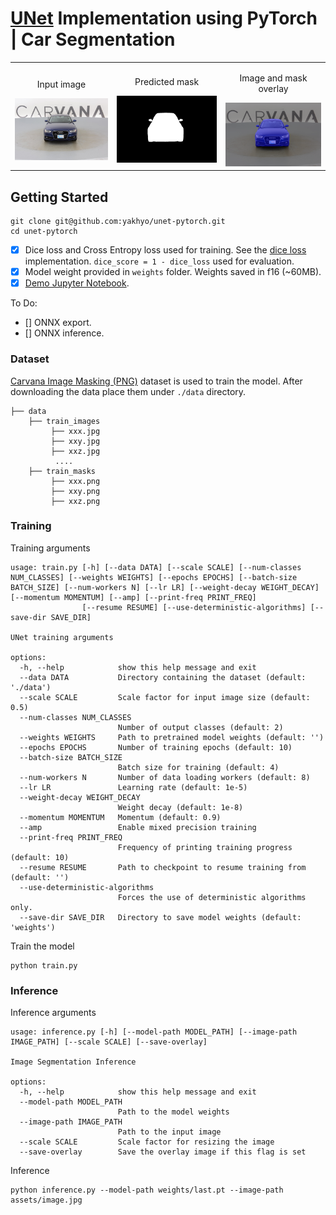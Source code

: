 # [UNet](https://arxiv.org/abs/1505.04597) Implementation using PyTorch | Car Segmentation

<table>
  <tr>
    <td style="text-align: center;">
      <p>Input image</p>
      <img src="assets/image.jpg" alt="Input image" width="250">
    </td>
    <td style="text-align: center;">
      <p>Predicted mask</p>
      <img src="assets/image_mask.png" alt="Predicted mask" width="250">
    </td>
    <td style="text-align: center;">
      <p>Image and mask overlay</p>
      <img src="assets/image_overlay.png" alt="Image and mask overlay" width="250">
    </td>
  </tr>
</table>

## Getting Started

```
git clone git@github.com:yakhyo/unet-pytorch.git
cd unet-pytorch
```

- [x] Dice loss and Cross Entropy loss used for training. See the [dice loss](unet/utils/loss.py) implementation. `dice_score = 1 - dice_loss` used for evaluation.
- [x] Model weight provided in `weights` folder. Weights saved in f16 (~60MB).
- [x] [Demo Jupyter Notebook](demo.ipynb).

To Do:
- [] ONNX export.
- [] ONNX inference.

### Dataset

[Carvana Image Masking (PNG)](https://www.kaggle.com/datasets/ipythonx/carvana-image-masking-png) dataset is used to train the model. After downloading the data place them under `./data` directory.

```
├── data
    ├── train_images
         ├── xxx.jpg
         ├── xxy.jpg
         ├── xxz.jpg
          ....
    ├── train_masks
         ├── xxx.png
         ├── xxy.png
         ├── xxz.png
```

### Training

Training arguments

```
usage: train.py [-h] [--data DATA] [--scale SCALE] [--num-classes NUM_CLASSES] [--weights WEIGHTS] [--epochs EPOCHS] [--batch-size BATCH_SIZE] [--num-workers N] [--lr LR] [--weight-decay WEIGHT_DECAY] [--momentum MOMENTUM] [--amp] [--print-freq PRINT_FREQ]
                [--resume RESUME] [--use-deterministic-algorithms] [--save-dir SAVE_DIR]

UNet training arguments

options:
  -h, --help            show this help message and exit
  --data DATA           Directory containing the dataset (default: './data')
  --scale SCALE         Scale factor for input image size (default: 0.5)
  --num-classes NUM_CLASSES
                        Number of output classes (default: 2)
  --weights WEIGHTS     Path to pretrained model weights (default: '')
  --epochs EPOCHS       Number of training epochs (default: 10)
  --batch-size BATCH_SIZE
                        Batch size for training (default: 4)
  --num-workers N       Number of data loading workers (default: 8)
  --lr LR               Learning rate (default: 1e-5)
  --weight-decay WEIGHT_DECAY
                        Weight decay (default: 1e-8)
  --momentum MOMENTUM   Momentum (default: 0.9)
  --amp                 Enable mixed precision training
  --print-freq PRINT_FREQ
                        Frequency of printing training progress (default: 10)
  --resume RESUME       Path to checkpoint to resume training from (default: '')
  --use-deterministic-algorithms
                        Forces the use of deterministic algorithms only.
  --save-dir SAVE_DIR   Directory to save model weights (default: 'weights')
```

Train the model

```commandline
python train.py
```

### Inference

Inference arguments

```
usage: inference.py [-h] [--model-path MODEL_PATH] [--image-path IMAGE_PATH] [--scale SCALE] [--save-overlay]

Image Segmentation Inference

options:
  -h, --help            show this help message and exit
  --model-path MODEL_PATH
                        Path to the model weights
  --image-path IMAGE_PATH
                        Path to the input image
  --scale SCALE         Scale factor for resizing the image
  --save-overlay        Save the overlay image if this flag is set
```

Inference

```
python inference.py --model-path weights/last.pt --image-path assets/image.jpg
```
